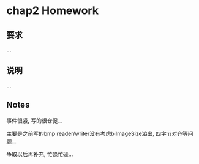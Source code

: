 # chap2 Homework

## 要求

...

## 说明

...

## Notes

事件很紧, 写的很仓促...

主要是之前写的bmp reader/writer没有考虑biImageSize溢出, 四字节对齐等问题...

争取以后再补充, 忙碌忙碌...